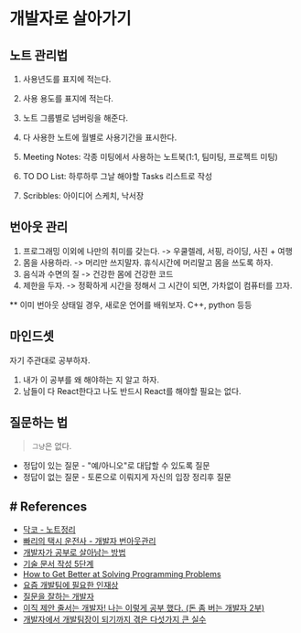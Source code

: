 # 개발자로 살아가기


## 노트 관리법
  1. 사용년도를 표지에 적는다.
  1. 사용 용도를 표지에 적는다.
  1. 노트 그룹별로 넘버링을 해준다.
  1. 다 사용한 노트에 월별로 사용기간을 표시한다.
   
1. Meeting Notes: 각종 미팅에서 사용하는 노트북(1:1, 팀미팅, 프로젝트 미팅)
1. TO DO List:  하루하루 그날 해야할 Tasks 리스트로 작성
1. Scribbles:  아이디어 스케치, 낙서장
  
  
## 번아웃 관리
  1. 프로그래밍 이외에 나만의 취미를 갖는다. -> 우쿨렐레, 서핑, 라이딩, 사진 + 여행
  1. 몸을 사용하라. -> 머리만 쓰지말자. 휴식시간에 머리말고 몸을 쓰도록 하자.
  1. 음식과 수면의 질 -> 건강한 몸에 건강한 코드
  1. 제한을 두자. -> 정확하게 시간을 정해서 그 시간이 되면, 가차없이 컴퓨터를 끄자.
                
** 이미 번아웃 상태일 경우,
 새로운 언어를 배워보자. C++, python 등등               
  
## 마인드셋
자기 주관대로 공부하자.
1. 내가 이 공부를 왜 해야하는 지 알고 하자.
1. 남들이 다 React한다고 나도 반드시 React를 해야할 필요는 없다.

## 질문하는 법
> `그냥`은 없다.
- 정답이 있는 질문 - "예/아니오"로 대답할 수 있도록 질문
- 정답이 없는 질문 - 토론으로 이뤄지게 자신의 입장 정리후 질문
  
## # References  
- [닥코 - 노트정리](https://www.youtube.com/watch?v=DuWSGCOOa9Q)
- [빠리의 택시 운전사 - 개발자 번아웃관리](https://geonlee.tistory.com/184?category=339703)
- [개발자가 공부로 살아남는 방법](https://evan-moon.github.io/2019/08/26/how-does-developer-study/)
- [기술 문서 작성 5단계](https://tech.kakaoenterprise.com/65)
- [How to Get Better at Solving Programming Problems](https://levelup.gitconnected.com/how-to-get-better-at-solving-programming-problems-29e547555bf2)
- [요즘 개발팀에 필요한 인재상](https://jybaek.tistory.com/m/878?fbclid=IwAR24D9lDVT4CZI53h2uzZ0I1OJg50CqRT01V4l2POZbyOlFhuOiB9yPLA2Q)
- [질문을 잘하는 개발자](https://jbee.io/essay/good_questionor/)
- [이직 제안 줄서는 개발자! 나는 이렇게 공부 했다. (돈 좀 버는 개발자 2부)](https://www.youtube.com/watch?v=U8Y3wZEtR98)
- [개발자에서 개발팀장이 되기까지 겪은 다섯가지 큰 실수](https://muchtrans.com/translations/techie-tech-lead-my-5-biggest-mistakes.ko.html)
